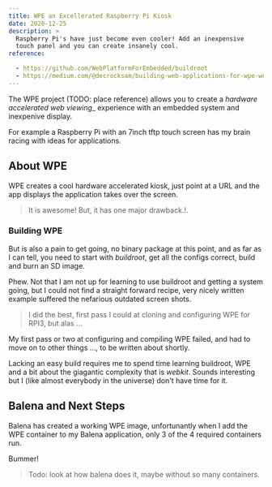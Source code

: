 ```yaml
---
title: WPE an Excellerated Raspberry Pi Kiosk
date: 2020-12-25
description: >
  Raspberry Pi's have just become even cooler! Add an inexpensive
  touch panel and you can create insanely cool.
reference:

  - https://github.com/WebPlatformForEmbedded/buildroot
  - https://medium.com/@decrocksam/building-web-applications-for-wpe-webkit-using-node-js-3347146013f3
---
```


The WPE project (TODO: place reference) allows you to create a
_hardware accelerated web viewing__ experience with an embedded system
and inexpenive display. 

For example a Raspberry Pi with an 7inch tftp touch screen has my
brain racing with ideas for applications.

## About WPE

WPE creates a cool hardware accelerated kiosk, just point at a URL and
the app displays the application takes over the screen.

> It is awesome! But, it has one major drawback.!.

### Building WPE

But is also a pain to get going, no binary package at this point, and
as far as I can tell, you need to start with _buildroot_, get all the
configs correct, build and burn an SD image.

Phew. Not that I am not up for learning to use buildroot and getting a
system going, but I could not find a straight forward recipe, very
nicely written example suffered the nefarious outdated screen shots.

> I did the best, first pass I could at cloning and configuring WPE
> for RPI3, but alas ...

My first pass or two at configuring and compiling WPE failed, and had
to move on to other things ..., to be written about shortly.

Lacking an easy build requires me to spend time learning buildroot,
WPE and a bit about the giagantic complexity that is _webkit_. Sounds
interesting but I (like almost everybody in the universe) don't have
time for it.

## Balena and Next Steps

Balena has created a working WPE image, unfortunantly when I add the
WPE container to my Balena application, only 3 of the 4 required
containers run.  

Bummer!

> Todo: look at how balena does it, maybe without so many containers.

